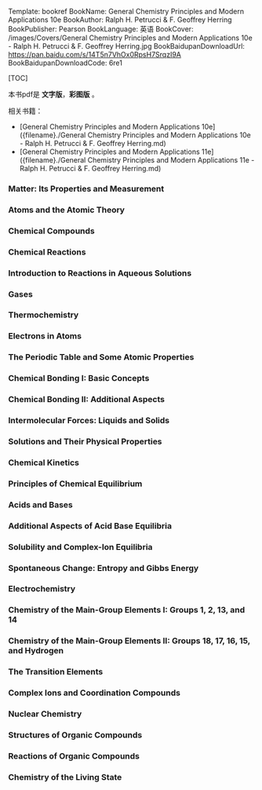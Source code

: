 Template: bookref
BookName: General Chemistry Principles and Modern Applications 10e
BookAuthor: Ralph H. Petrucci & F. Geoffrey Herring
BookPublisher: Pearson
BookLanguage: 英语
BookCover: /images/Covers/General Chemistry Principles and Modern Applications 10e - Ralph H. Petrucci & F. Geoffrey Herring.jpg
BookBaidupanDownloadUrl: https://pan.baidu.com/s/14T5n7VhOx0RpsH7SrqzI9A 
BookBaidupanDownloadCode: 6re1

[TOC]

本书pdf是 **文字版**，**彩图版** 。

相关书籍：

- [General Chemistry Principles and Modern Applications 10e]({filename}./General Chemistry Principles and Modern Applications 10e - Ralph H. Petrucci & F. Geoffrey Herring.md)
- [General Chemistry Principles and Modern Applications 11e]({filename}./General Chemistry Principles and Modern Applications 11e - Ralph H. Petrucci & F. Geoffrey Herring.md)


### Matter: Its Properties and Measurement 

### Atoms and the Atomic Theory
### Chemical Compounds 
### Chemical Reactions 
### Introduction to Reactions in Aqueous Solutions 
### Gases 
### Thermochemistry 
### Electrons in Atoms 
### The Periodic Table and Some Atomic Properties 
### Chemical Bonding I: Basic Concepts 
### Chemical Bonding II: Additional Aspects 
### Intermolecular Forces: Liquids and Solids 
### Solutions and Their Physical Properties 
### Chemical Kinetics 
### Principles of Chemical Equilibrium 
### Acids and Bases 
### Additional Aspects of Acid Base Equilibria 
### Solubility and Complex-Ion Equilibria 
### Spontaneous Change: Entropy and Gibbs Energy 
### Electrochemistry 
### Chemistry of the Main-Group Elements I: Groups 1, 2, 13, and 14 
### Chemistry of the Main-Group Elements II: Groups 18, 17, 16, 15, and Hydrogen 
### The Transition Elements 
### Complex Ions and Coordination Compounds 
### Nuclear Chemistry 
### Structures of Organic Compounds 
### Reactions of Organic Compounds 
### Chemistry of the Living State